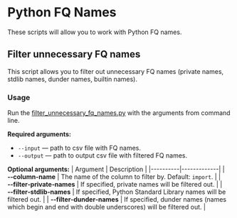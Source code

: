 # Python FQ Names
These scripts will allow you to work with Python FQ names.

## Filter unnecessary FQ names
This script allows you to filter out unnecessary FQ names (private names, stdlib names, dunder names, builtin names).

### Usage
Run the [filter_unnecessary_fq_names.py](filter_unnecessary_fq_names.py) with the arguments from command line.

**Required arguments:**
- `--input` — path to csv file with FQ names.
- `--output` — path to output csv file with filtered FQ names.

**Optional arguments:**
| Argument | Description |
|----------|-------------|
| **&#8209;&#8209;column&#8209;name** | The name of the column to filter by. Default: `import`. |
| **&#8209;&#8209;filter&#8209;private&#8209;names** | If specified, private names will be filtered out. |
| **&#8209;&#8209;filter&#8209;stdlib&#8209;names** | If specified, Python Standard Library names will be filtered out. |
| **&#8209;&#8209;filter&#8209;dunder&#8209;names** | If specified, dunder names (names which begin and end with double underscores) will be filtered out. |